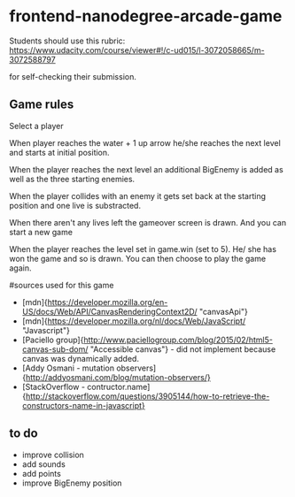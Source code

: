 frontend-nanodegree-arcade-game
===============================

Students should use this rubric: https://www.udacity.com/course/viewer#!/c-ud015/l-3072058665/m-3072588797

for self-checking their submission.

## Game rules

Select a player

When player reaches the water + 1 up arrow he/she reaches the next level and starts at initial position.

When the player reaches the next level an additional BigEnemy is added as well as the three starting enemies.

When the player collides with an enemy  it gets set back at the starting position and one live is substracted.

When there aren't any lives left the gameover screen is drawn. And you can start a new game

When the player reaches the level set in game.win (set to 5). He/ she has won the game and so is drawn. You can then choose to play the game again.


#sources used for this game

*	[mdn]{https://developer.mozilla.org/en-US/docs/Web/API/CanvasRenderingContext2D/ "canvasApi"}
*	[mdn]{https://developer.mozilla.org/nl/docs/Web/JavaScript/ "Javascript"}
*	[Paciello group]{http://www.paciellogroup.com/blog/2015/02/html5-canvas-sub-dom/ "Accessible canvas"} - did not implement because canvas was dynamically added.
*	[Addy Osmani - mutation observers]{http://addyosmani.com/blog/mutation-observers/}
*	[StackOverflow - contructor.name]{http://stackoverflow.com/questions/3905144/how-to-retrieve-the-constructors-name-in-javascript}

## to do

*	improve collision
* 	add sounds
*	add points
*	improve BigEnemy position


